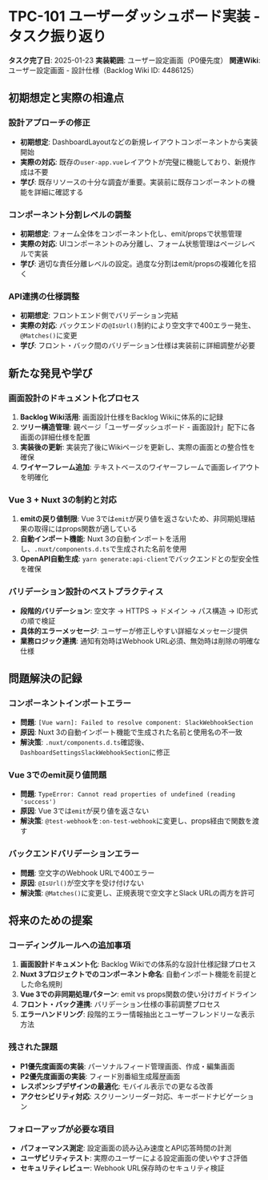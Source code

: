 # TPC-101 ユーザーダッシュボード実装 - タスク振り返り

**タスク完了日**: 2025-01-23
**実装範囲**: ユーザー設定画面（P0優先度）
**関連Wiki**: ユーザー設定画面 - 設計仕様（Backlog Wiki ID: 4486125）

## 初期想定と実際の相違点

### 設計アプローチの修正

- **初期想定**: DashboardLayoutなどの新規レイアウトコンポーネントから実装開始
- **実際の対応**: 既存の`user-app.vue`レイアウトが完璧に機能しており、新規作成は不要
- **学び**: 既存リソースの十分な調査が重要。実装前に既存コンポーネントの機能を詳細に確認する

### コンポーネント分割レベルの調整

- **初期想定**: フォーム全体をコンポーネント化し、emit/propsで状態管理
- **実際の対応**: UIコンポーネントのみ分離し、フォーム状態管理はページレベルで実装
- **学び**: 適切な責任分離レベルの設定。過度な分割はemit/propsの複雑化を招く

### API連携の仕様調整

- **初期想定**: フロントエンド側でバリデーション完結
- **実際の対応**: バックエンドの`@IsUrl()`制約により空文字で400エラー発生、`@Matches()`に変更
- **学び**: フロント・バック間のバリデーション仕様は実装前に詳細調整が必要

## 新たな発見や学び

### 画面設計のドキュメント化プロセス

1. **Backlog Wiki活用**: 画面設計仕様をBacklog Wikiに体系的に記録
2. **ツリー構造管理**: 親ページ「ユーザーダッシュボード - 画面設計」配下に各画面の詳細仕様を配置
3. **実装後の更新**: 実装完了後にWikiページを更新し、実際の画面との整合性を確保
4. **ワイヤーフレーム追加**: テキストベースのワイヤーフレームで画面レイアウトを明確化

### Vue 3 + Nuxt 3の制約と対応

1. **emitの戻り値制限**: Vue 3では`emit`が戻り値を返さないため、非同期処理結果の取得にはprops関数が適している
2. **自動インポート機能**: Nuxt 3の自動インポートを活用し、`.nuxt/components.d.ts`で生成された名前を使用
3. **OpenAPI自動生成**: `yarn generate:api-client`でバックエンドとの型安全性を確保

### バリデーション設計のベストプラクティス

- **段階的バリデーション**: 空文字 → HTTPS → ドメイン → パス構造 → ID形式の順で検証
- **具体的エラーメッセージ**: ユーザーが修正しやすい詳細なメッセージ提供
- **業務ロジック連携**: 通知有効時はWebhook URL必須、無効時は削除の明確な仕様

## 問題解決の記録

### コンポーネントインポートエラー

- **問題**: `[Vue warn]: Failed to resolve component: SlackWebhookSection`
- **原因**: Nuxt 3の自動インポート機能で生成された名前と使用名の不一致
- **解決策**: `.nuxt/components.d.ts`確認後、`DashboardSettingsSlackWebhookSection`に修正

### Vue 3でのemit戻り値問題

- **問題**: `TypeError: Cannot read properties of undefined (reading 'success')`
- **原因**: Vue 3では`emit`が戻り値を返さない
- **解決策**: `@test-webhook`を`:on-test-webhook`に変更し、props経由で関数を渡す

### バックエンドバリデーションエラー

- **問題**: 空文字のWebhook URLで400エラー
- **原因**: `@IsUrl()`が空文字を受け付けない
- **解決策**: `@Matches()`に変更し、正規表現で空文字とSlack URLの両方を許可

## 将来のための提案

### コーディングルールへの追加事項

1. **画面設計ドキュメント化**: Backlog Wikiでの体系的な設計仕様記録プロセス
2. **Nuxt 3プロジェクトでのコンポーネント命名**: 自動インポート機能を前提とした命名規則
3. **Vue 3での非同期処理パターン**: emit vs props関数の使い分けガイドライン
4. **フロント・バック連携**: バリデーション仕様の事前調整プロセス
5. **エラーハンドリング**: 段階的エラー情報抽出とユーザーフレンドリーな表示方法

### 残された課題

- **P1優先度画面の実装**: パーソナルフィード管理画面、作成・編集画面
- **P2優先度画面の実装**: フィード別番組生成履歴画面
- **レスポンシブデザインの最適化**: モバイル表示での更なる改善
- **アクセシビリティ対応**: スクリーンリーダー対応、キーボードナビゲーション

### フォローアップが必要な項目

- **パフォーマンス測定**: 設定画面の読み込み速度とAPI応答時間の計測
- **ユーザビリティテスト**: 実際のユーザーによる設定画面の使いやすさ評価
- **セキュリティレビュー**: Webhook URL保存時のセキュリティ検証
